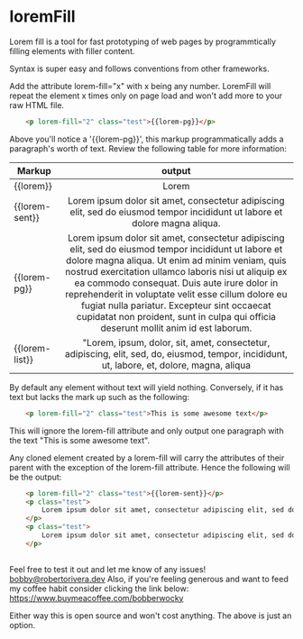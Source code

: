 # loremFill
Lorem fill is a tool for fast prototyping of web pages by programmtically filling elements with filler content.

Syntax is super easy and follows conventions from other frameworks.

Add the attribute lorem-fill="x" with x being any number. LoremFill will repeat the element x times only on page load and won't add more to your raw HTML file.

```HTML
    <p lorem-fill="2" class="test">{{lorem-pg}}</p>
```

Above you'll notice a '{{lorem-pg}}', this markup programmatically adds a paragraph's worth of text. Review the following table for more information:


| Markup        | output        |
| ------------- |:-------------:| 
| {{lorem}}     | Lorem         |
| {{lorem-sent}}| Lorem ipsum dolor sit amet, consectetur adipiscing elit, sed do eiusmod tempor incididunt ut labore et dolore magna aliqua.      |
| {{lorem-pg}}  | Lorem ipsum dolor sit amet, consectetur adipiscing elit, sed do eiusmod tempor incididunt ut labore et dolore magna aliqua. Ut enim ad minim veniam, quis nostrud exercitation ullamco laboris nisi ut aliquip ex ea commodo consequat. Duis aute irure dolor in reprehenderit in voluptate velit esse cillum dolore eu fugiat nulla pariatur. Excepteur sint occaecat cupidatat non proident, sunt in culpa qui officia deserunt mollit anim id est laborum.      |
| {{lorem-list}}| "Lorem, ipsum, dolor, sit, amet, consectetur, adipiscing, elit, sed, do, eiusmod, tempor, incididunt, ut, labore, et, dolore, magna, aliqua |


By default any element without text will yield nothing. Conversely, if it has text but lacks the mark up such as the following: 

```HTML
    <p lorem-fill="2" class="test">This is some awesome text</p>
```

This will ignore the lorem-fill attribute and only output one paragraph with the text "This is some awesome text".

Any cloned element created by a lorem-fill will carry the attributes of their parent with the exception of the lorem-fill attribute. Hence the following will be the output:

```HTML
    <p lorem-fill="2" class="test">{{lorem-sent}}</p>
    <p class="test">
        Lorem ipsum dolor sit amet, consectetur adipiscing elit, sed do eiusmod tempor incididunt ut labore et dolore magna aliqua.
    </p>
    <p class="test">
        Lorem ipsum dolor sit amet, consectetur adipiscing elit, sed do eiusmod tempor incididunt ut labore et dolore magna aliqua.
    </p>
    
```

Feel free to test it out and let me know of any issues! bobby@robertorivera.dev
Also, if you're feeling generous and want to feed my coffee habit consider clicking the link below: 
https://www.buymeacoffee.com/bobberwocky

Either way this is open source and won't cost anything. The above is just an option. 
